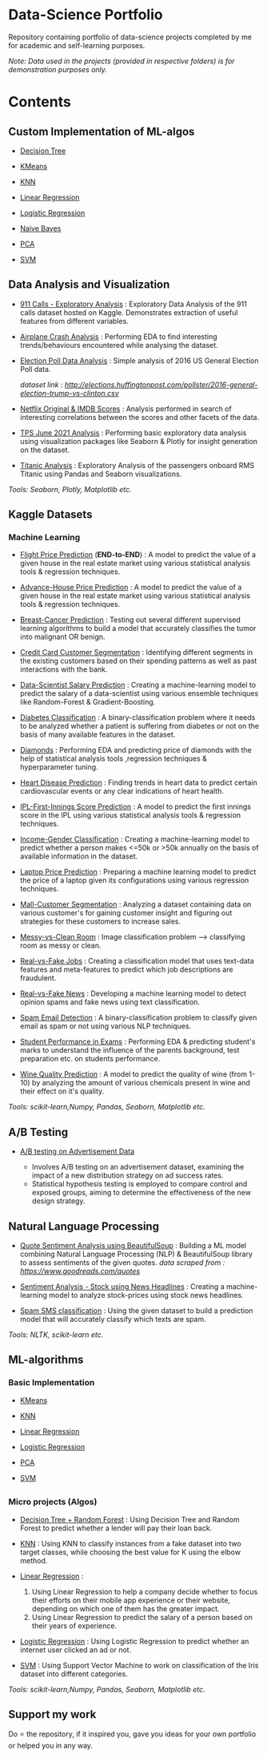 
# Data-Science Portfolio
Repository containing portfolio of data-science projects completed by me for academic and self-learning purposes.

*Note: Data used in the projects (provided in respective folders) is for demonstration purposes only.*

# Contents
## Custom Implementation of ML-algos
- [Decision Tree](https://github.com/faizanxmulla/data-science-portfolio/blob/main/Custom%20Implementation%20of%20ML-algos/Decision%20Tree/decisiontree_custom_titanic.ipynb)

- [KMeans](https://github.com/faizanxmulla/data-science-portfolio/blob/main/Custom%20Implementation%20of%20ML-algos/KMeans/kmeans_custom.ipynb)

- [KNN](https://github.com/faizanxmulla/data-science-portfolio/blob/main/Custom%20Implementation%20of%20ML-algos/KNN/knn_custom.ipynb)

- [Linear Regression](https://github.com/faizanxmulla/data-science-portfolio/blob/main/Custom%20Implementation%20of%20ML-algos/Linear%20Regression/linear_custom.ipynb)

- [Logistic Regression](https://github.com/faizanxmulla/data-science-portfolio/blob/main/Custom%20Implementation%20of%20ML-algos/Logistic%20Regression/logistic_custom.ipynb)

- [Naive Bayes](https://github.com/faizanxmulla/data-science-portfolio/blob/main/Custom%20Implementation%20of%20ML-algos/Naive%20Bayes/naivebayes_custom.ipynb)

- [PCA](https://github.com/faizanxmulla/data-science-portfolio/blob/main/Custom%20Implementation%20of%20ML-algos/PCA/pca_custom.ipynb)

- [SVM](https://github.com/faizanxmulla/data-science-portfolio/blob/main/Custom%20Implementation%20of%20ML-algos/SVM/svm_custom.ipynb)

## 
## 
## Data Analysis and Visualization
- [911 Calls - Exploratory Analysis](https://github.com/faizanxmulla/data-science-portfolio/blob/main/Data%20Analysis%20and%20Visualization/911%20calls/911.ipynb)
     : Exploratory Data Analysis of the 911 calls dataset hosted on Kaggle. Demonstrates extraction of useful features from different variables.

- [Airplane Crash Analysis](https://github.com/faizanxmulla/data-science-portfolio/blob/main/Data%20Analysis%20and%20Visualization/Airplane%20Crash%20Analysis/airplane-crash.ipynb)
    : Performing EDA to find interesting trends/behaviours encountered while analysing the dataset.

- [Election Poll Data Analysis](https://github.com/faizanxmulla/data-science-portfolio/blob/main/Data%20Analysis%20and%20Visualization/Election%20Poll%20Data%20Analysis/election.ipynb)
    : Simple analysis of 2016 US General Election Poll data.

    *dataset link : http://elections.huffingtonpost.com/pollster/2016-general-election-trump-vs-clinton.csv* 
    
- [Netflix Original & IMDB Scores](https://github.com/faizanxmulla/data-science-portfolio/blob/main/Data%20Analysis%20and%20Visualization/Netflix%20Original%20%26%20IMDB%20Scores/nf_imdb.ipynb)
    : Analysis performed in search of interesting correlations between the scores and other facets of the data.

- [TPS June 2021 Analysis](https://github.com/faizanxmulla/data-science-portfolio/blob/main/Data%20Analysis%20and%20Visualization/TPS%20June%202021%20Analysis/tps-june-2021.ipynb)
  : Performing basic exploratory data analysis using visualization packages like Seaborn & Plotly for insight generation on the dataset.

- [Titanic Analysis](https://github.com/faizanxmulla/data-science-portfolio/blob/main/Data%20Analysis%20and%20Visualization/Titanic%20Analysis/titanic-analysis.ipynb)
    : Exploratory Analysis of the passengers onboard RMS Titanic using Pandas and Seaborn visualizations.

*Tools: Seaborn, Plotly, Matplotlib etc.*
## 
## 
## Kaggle Datasets 
### Machine Learning
- [Flight Price Prediction](https://github.com/faizanxmulla/data-science-portfolio/tree/main/Kaggle%20Datasets/ML/flight-price-prediction) (**END-to-END**)
    : A model to predict the value of a given house in the real estate market using various statistical analysis tools & regression techniques.

- [Advance-House Price Prediction](https://github.com/faizanxmulla/data-science-portfolio/blob/main/Kaggle%20Datasets/ML/Advance%20House%20Price%20Prediction/houseprediction.ipynb)
    : A model to predict the value of a given house in the real estate market using various statistical analysis tools & regression techniques.

- [Breast-Cancer Prediction](https://github.com/faizanxmulla/data-science-portfolio/blob/main/Kaggle%20Datasets/ML/Breast%20Cancer%20Prediction/breastcancer.ipynb)
    : Testing out several different supervised learning algorithms to build a model that accurately classifies the tumor into malignant OR benign.

-  [Credit Card Customer Segmentation](https://github.com/faizanxmulla/data-science-portfolio/blob/main/Kaggle%20Datasets/ML/Credit%20Card%20Customer%20Segmentation/creditcard-customer.ipynb)
    : Identifying different segments in the existing customers based on their spending patterns as well as past interactions with the bank.

- [Data-Scientist Salary Prediction](https://github.com/faizanxmulla/data-science-portfolio/blob/main/Kaggle%20Datasets/ML/Data-Scientist%20Salary%20Prediction/glassdoor.ipynb) 
    : Creating a machine-learning model to predict the salary of a data-scientist using various ensemble techniques like Random-Forest & Gradient-Boosting.

- [Diabetes Classification](https://github.com/faizanxmulla/data-science-portfolio/blob/main/Kaggle%20Datasets/ML/Diabetes%20Classification/diabetes.ipynb) 
    : A binary-classification problem where it needs to be analyzed whether a patient is suffering from diabetes or not on the basis of many available features in the dataset. 

- [Diamonds](https://github.com/faizanxmulla/data-science-portfolio/blob/main/Kaggle%20Datasets/ML/Diamonds/diamonds.ipynb) 
    : Performing EDA and predicting price of diamonds with the help of statistical analysis tools ,regression techniques & hyperparameter tuning.

- [Heart Disease Prediction](https://github.com/faizanxmulla/data-science-portfolio/blob/main/Kaggle%20Datasets/ML/Heart%20Disease%20Prediction/heart.ipynb) 
    : Finding trends in heart data to predict certain cardiovascular events or any clear indications of heart health.

- [IPL-First-Innings Score Prediction](https://github.com/faizanxmulla/data-science-portfolio/blob/main/Kaggle%20Datasets/ML/IPL-First-Innings%20Score%20Prediction/ipl.ipynb)
    : A model to predict the first innings score in the IPL using various statistical analysis tools & regression techniques.

- [Income-Gender Classification](https://github.com/faizanxmulla/data-science-portfolio/blob/main/Kaggle%20Datasets/ML/Income-Gender%20Classification/income.ipynb) 
    : Creating a machine-learning model to predict whether a person makes <=50k or >50k annually on the basis of available information in the dataset.

- [Laptop Price Prediction](https://github.com/faizanxmulla/data-science-portfolio/blob/main/Kaggle%20Datasets/ML/Laptop%20Price%20Prediction/laptopprice.ipynb)
    : Preparing a machine learning model to predict the price of a laptop given its configurations using various regression techniques.

- [Mall-Customer Segmentation](https://github.com/faizanxmulla/data-science-portfolio/blob/main/Kaggle%20Datasets/ML/Mall%20Customer%20Segmentation/mallcustomers.ipynb)
    : Analyzing a dataset containing data on various customer's for gaining customer insight and figuring out strategies for these customers to increase sales.

- [Messy-vs-Clean Room](https://github.com/faizanxmulla/data-science-portfolio/blob/main/Kaggle%20Datasets/ML/Messy-vs-Clean%20Room/cleanvsmessy.ipynb)
    : Image classification problem --> classifying room as messy or clean.

- [Real-vs-Fake Jobs](https://github.com/faizanxmulla/data-science-portfolio/blob/main/Kaggle%20Datasets/ML/Real%20or%20Fake%20Jobs/fakejobs.ipynb)
    : Creating a classification model that uses text-data features and meta-features to predict which job descriptions are fraudulent.

- [Real-vs-Fake News](https://github.com/faizanxmulla/data-science-portfolio/blob/main/Kaggle%20Datasets/ML/Real%20or%20Fake%20News/fakenews_svc.ipynb)
    : Developing a machine learning model to detect opinion spams and fake news using text classification.

- [Spam Email Detection](https://github.com/faizanxmulla/data-science-portfolio/blob/main/Kaggle%20Datasets/ML/Spam%20Email%20Detection/spam_ham_classification.ipynb)
    :  A binary-classification problem to classify given email as spam or not using various NLP techniques.

- [Student Performance in Exams](https://github.com/faizanxmulla/data-science-portfolio/blob/main/Kaggle%20Datasets/ML/Student%20Performance%20in%20Exams/performance.ipynb)
    : Performing EDA & predicting student's marks to understand the influence of the parents background, test preparation etc. on students performance.

- [Wine Quality Prediction](https://github.com/faizanxmulla/data-science-portfolio/blob/main/Kaggle%20Datasets/ML/Wine%20Quality%20Prediction/quality.ipynb)
    : A model to predict the quality of wine (from 1-10) by analyzing the amount of various chemicals present in wine and their effect on it's quality.

*Tools: scikit-learn,Numpy, Pandas, Seaborn, Matplotlib etc.*

## 
## 
## A/B Testing
- [A/B testing on Advertisement Data](https://github.com/faizanxmulla/data-science-portfolio/blob/main/AB%20-%20Testing/AB%20-%20test.ipynb)
  
    - Involves A/B testing on an advertisement dataset, examining the impact of a new distribution strategy on ad success rates.
    - Statistical hypothesis testing is employed to compare control and exposed groups, aiming to determine the effectiveness of the new design strategy.

## 
## 
## Natural Language Processing 
- [Quote Sentiment Analysis using BeautifulSoup](https://github.com/faizanxmulla/data-science-portfolio/blob/main/Natural%20Language%20Processing/Quote%20Sentiment%20Analysis%20using%20BeautifulSoup/quotes.ipynb)
    : Building a ML model combining Natural Language Processing (NLP) & BeautifulSoup library to assess sentiments of the given quotes.
    *data scraped from : https://www.goodreads.com/quotes* 

- [Sentiment Analysis - Stock using News Headlines](https://github.com/faizanxmulla/data-science-portfolio/blob/main/Natural%20Language%20Processing/Sentiment%20Analysis%20-%20Stock%20using%20News%20Headlines/stocknews.ipynb)
    :  Creating a machine-learning model to analyze stock-prices using stock news headlines.

- [Spam SMS classification](https://github.com/faizanxmulla/data-science-portfolio/blob/main/Natural%20Language%20Processing/Spam%20SMS%20classification/spamsms.ipynb)
    : Using the given dataset to build a prediction model that will accurately classify which texts are spam.

*Tools: NLTK, scikit-learn etc.*
## 
## 
## ML-algorithms 
### Basic Implementation 

- [KMeans](https://github.com/faizanxmulla/data-science-portfolio/blob/main/ML%20algos/Basic%20Implementation/KMeans/kmeans.ipynb)

- [KNN](https://github.com/faizanxmulla/data-science-portfolio/blob/main/ML%20algos/Basic%20Implementation/KNN/knn.ipynb)

- [Linear Regression](https://github.com/faizanxmulla/data-science-portfolio/blob/main/ML%20algos/Basic%20Implementation/Linear%20Regression/linear.ipynb)

- [Logistic Regression](https://github.com/faizanxmulla/data-science-portfolio/blob/main/ML%20algos/Basic%20Implementation/Logistic%20Regression/logistic.ipynb)

- [PCA](https://github.com/faizanxmulla/data-science-portfolio/blob/main/ML%20algos/Basic%20Implementation/PCA/pca.ipynb)

- [SVM](https://github.com/faizanxmulla/data-science-portfolio/blob/main/ML%20algos/Basic%20Implementation/SVM/svm.ipynb)
## 
### Micro projects (Algos)
- [Decision Tree + Random Forest](https://github.com/faizanxmulla/data-science-portfolio/blob/main/ML%20algos/Micro%20projects%20(Algos)/DecisionTree%2BRandomForest/dtproj.ipynb)
    : Using Decision Tree and Random Forest to predict whether a lender will pay their loan back.

- [KNN](https://github.com/faizanxmulla/data-science-portfolio/blob/main/ML%20algos/Micro%20projects%20(Algos)/KNN/knnproj.ipynb)
    : Using KNN to classify instances from a fake dataset into two target classes, while choosing the best value for K using the elbow method.

- [Linear Regression](https://github.com/faizanxmulla/data-science-portfolio/tree/main/ML%20algos/Micro%20projects%20(Algos)/Linear%20Regression) : 
    1. Using Linear Regression to help a company decide whether to focus their efforts on their mobile app experience or their website, depending on which one of them has the greater impact.
    2. Using Linear Regression to predict the salary of a person based on their years of experience.
    &nbsp;
- [Logistic Regression](https://github.com/faizanxmulla/data-science-portfolio/blob/main/ML%20algos/Micro%20projects%20(Algos)/Logistic%20Regression/logproj.ipynb)
    : Using Logistic Regression to predict whether an internet user clicked an ad or not.

- [SVM](https://github.com/faizanxmulla/data-science-portfolio/blob/main/ML%20algos/Micro%20projects%20(Algos)/SVM/svmproj.ipynb)
    : Using Support Vector Machine to work on classification of the Iris dataset into different categories.

*Tools: scikit-learn,Numpy, Pandas, Seaborn, Matplotlib etc.*

## 
## Support my work 
Do ⭐ the repository, if it inspired you, gave you ideas for your own portfolio or helped you in any way.


  
  

  
  


  

  

  
  

  
